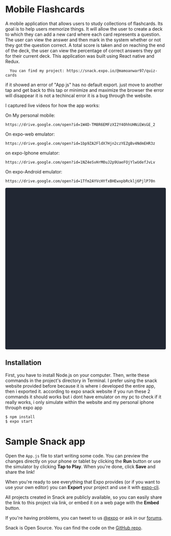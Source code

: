 # Mobile Flashcards
A mobile application that allows users to study collections of flashcards.
Its goal is to help users memorize things. It will allow the user to create a deck to which they can add a new card where each card represents a question. The user can view the answer and then mark in the system whether or not they got the question correct. A total score is taken and on reaching the end of the deck, the user can view the percentage of correct answers they got for their current deck.
This application was built using React native and Redux.

```
  You can find my project: https://snack.expo.io/@mamoanwar97/quiz-cards
```
if it showed an error of "App js" has no default export. just move to another tap and get back to this tap or minimize and maximize the browser the error will disappear it is not a techincal error it is a bug through the website.

I captured live videos for how the app works:

On My personal mobile:
```
https://drive.google.com/open?id=1W4D-TM8R6EMFzXI2Y4OhhUHNiEWsGE_2
```
On expo-web emulator: 
```
https://drive.google.com/open?id=1bp9ZA2FldX7Hjn2czYEZgBv4NdmEHR3z
```
on expo-Iphone emulator: 
```
https://drive.google.com/open?id=1NZ4eSvHrM0uJ2p9UaeFOjYlwUdefJvLv
```
On expo-Android emulator: 

```
https://drive.google.com/open?id=1Tfm2AYVcHYfxBHEwxpbRcklj6PjlP70n
```

<div data-snack-id="@mamoanwar97/quiz-cards" data-snack-platform="web" data-snack-preview="true" data-snack-theme="dark" style="overflow:hidden;background:#212733;border:1px solid rgba(0,0,0,.08);border-radius:4px;height:505px;width:100%"></div>
<script async src="https://snack.expo.io/embed.js"></script>

## Installation
First, you have to install Node.js on your computer. Then, write these commands in the project's directory in Terminal.
I prefer using the snack website provided before because it is where i developed the entire app, then i exported it. according to expo snack website if you run these 2 commands it should works but i dont have emulator on my pc to check if it really works, i only simulate within the website and my personal iphone throuph expo app

```
$ npm install
$ expo start
```

# Sample Snack app

Open the `App.js` file to start writing some code. You can preview the changes directly on your phone or tablet by clicking the **Run** button or use the simulator by clicking **Tap to Play**. When you're done, click **Save** and share the link!

When you're ready to see everything that Expo provides (or if you want to use your own editor) you can **Export** your project and use it with [expo-cli](https://docs.expo.io/versions/latest/introduction/installation.html).

All projects created in Snack are publicly available, so you can easily share the link to this project via link, or embed it on a web page with the **Embed** button.

If you're having problems, you can tweet to us [@expo](https://twitter.com/expo) or ask in our [forums](https://forums.expo.io).

Snack is Open Source. You can find the code on the [GitHub repo](https://github.com/expo/snack-web).
